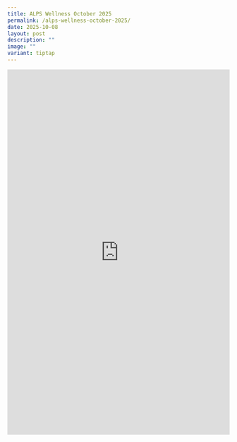 ```yaml
---
title: ALPS Wellness October 2025
permalink: /alps-wellness-october-2025/
date: 2025-10-08
layout: post
description: ""
image: ""
variant: tiptap
---
```

<div class="iframe-wrapper">
<iframe style="border:none;overflow:hidden" height="829" width="100%" allowfullscreen="true" frameborder="0" src="https://www.facebook.com/plugins/post.php?href=https%3A%2F%2Fwww.facebook.com%2Falpshealthcaresupplychain%2Fposts%2Fpfbid02HKBkHs5LqEhhjRJkAJm4kYTxcwbG91yFuUeTUrL8fG43Lr855YrZgxYsmZKRVmzPl&amp;show_text=true&amp;width=500"></iframe>
</div>
<p></p>
